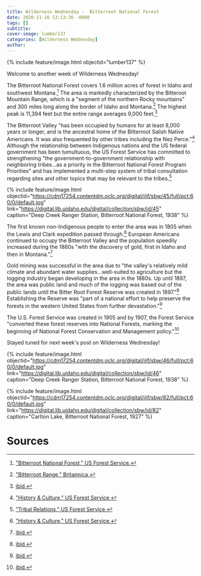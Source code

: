 ```yaml
---
title: Wilderness Wednesday -  Bitterroot National Forest
date: 2020-11-16 13:13:36 -0800
tags: []
subtitle: 
cover-image: lumber137
categories: [Wilderness Wednesday]
author: 
---
```


{% include feature/image.html objectid="lumber137" %}

Welcome to another week of Wilderness Wednesday! 

The Bitterroot National Forest covers 1.6 million acres of forest in Idaho and southwest Montana.[^1] The area is markedly characterized by the Bitteroot Mountain Range, which is a "segment of the northern Rocky mountains" and 300 miles long along the border of Idaho and Montana.[^2] The highest peak is 11,394 feet but the entire range averages 9,000 feet.[^3]

The Bitterroot Valley "has been occupied by humans for at least 8,000 years or longer, and is the ancestral home of the Bitterroot Salish Native Americans. It was also frequented by other tribes including the Nez Perce."[^4] Although the relationship between Indigenous nations and the US federal government has been tumultuous, the US Forest Service has committed to strengthening "the government-to-government relationship with neighboring tribes...as a priority in the Bitterroot National Forest Program Priorities" and has implemented a multi-step system of tribal consultation regarding sites and other topics that may be relevant to the tribes.[^5]

{% include feature/image.html objectid="https://cdm17254.contentdm.oclc.org/digital/iiif/sbw/45/full/pct:60/0/default.jpg" link="https://digital.lib.uidaho.edu/digital/collection/sbw/id/45" caption="Deep Creek Ranger Station, Bitterroot National Forest, 1938" %}

The first known non-Indigenous people to enter the area was in 1805 when the Lewis and Clark expedition passed through.[^6] European Americans continued to occupy the Bitterroot Valley and the population speedily increased during the 1860s "with the discovery of gold, first in Idaho and then in Montana."[^7]

Gold mining was successful in the area due to "the valley's relatively mild climate and abundant water supplies...well-suited to agriculture but the logging industry began developing in the area in the 1880s. Up until 1897, the area was public land and much of the logging was based out of the public lands until the Bitter Root Forest Reserve was created in 1897."[^8] Establishing the Reserve was "part of a national effort to help preserve the forests in the western United States from further devastation."[^9]

The U.S. Forest Service was created in 1905 and by 1907, the Forest Service "converted these forest reserves into National Forests, marking the beginning of National Forest Conservation and Management policy."[^10]

Stayed tuned for next week's post on Wilderness Wednesday!

{% include feature/image.html objectid="https://cdm17254.contentdm.oclc.org/digital/iiif/sbw/46/full/pct:60/0/default.jpg" link="https://digital.lib.uidaho.edu/digital/collection/sbw/id/46" caption="Deep Creek Ranger Station, Bitterroot National Forest, 1938" %}

{% include feature/image.html objectid="https://cdm17254.contentdm.oclc.org/digital/iiif/sbw/82/full/pct:60/0/default.jpg" link="https://digital.lib.uidaho.edu/digital/collection/sbw/id/82" caption="Carlton Lake, Bitterroot National Forest, 1927" %}

# Sources

[^1]: ["Bitterroot National Forest," US Forest Service.](https://www.fs.usda.gov/bitterroot/)

[^2]: ["Bitterroot Range," Britannica.](https://www.britannica.com/place/Bitterroot-Range)

[^3]: [ibid.](https://www.britannica.com/place/Bitterroot-Range)

[^4]: ["History & Culture," US Forest Service.](https://www.fs.usda.gov/main/bitterroot/learning/history-culture#:~:text=The%20Bitterroot%20National%20Forest%20has,Oreille%2C%20Shoshone%20and%20Nez%20Perce.)

[^5]: ["Tribal Relations," US Forest Service.](https://www.fs.usda.gov/main/bitterroot/workingtogether/tribalrelations)

[^6]: ["History & Culture," US Forest Service.](https://www.fs.usda.gov/main/bitterroot/learning/history-culture#:~:text=The%20Bitterroot%20National%20Forest%20has,Oreille%2C%20Shoshone%20and%20Nez%20Perce.)

[^7]: [ibid.](https://www.fs.usda.gov/main/bitterroot/learning/history-culture#:~:text=The%20Bitterroot%20National%20Forest%20has,Oreille%2C%20Shoshone%20and%20Nez%20Perce.)

[^8]: [ibid.](https://www.fs.usda.gov/main/bitterroot/learning/history-culture#:~:text=The%20Bitterroot%20National%20Forest%20has,Oreille%2C%20Shoshone%20and%20Nez%20Perce.)

[^9]: [ibid.](https://www.fs.usda.gov/main/bitterroot/learning/history-culture#:~:text=The%20Bitterroot%20National%20Forest%20has,Oreille%2C%20Shoshone%20and%20Nez%20Perce.)

[^10]: [ibid.](https://www.fs.usda.gov/main/bitterroot/learning/history-culture#:~:text=The%20Bitterroot%20National%20Forest%20has,Oreille%2C%20Shoshone%20and%20Nez%20Perce.)
